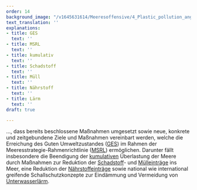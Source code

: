 ```yaml
---
order: 14
background_image: "/v1645631614/Meeresoffensive/4_Plastic_pollution_angela-compagnone-unsplash_dzyzwh.jpg"
text_translation: ''
explanations:
- title: GES
  text: ''
- title: MSRL
  text: ''
- title: kumulativ
  text: ''
- title: Schadstoff
  text: ''
- title: Müll
  text: ''
- title: Nährstoff
  text: ''
- title: Lärm
  text: ''
draft: true

---
```

…, dass bereits beschlossene Maßnahmen umgesetzt sowie neue, konkrete und zeitgebundene Ziele und Maßnahmen vereinbart werden, welche die Erreichung des Guten Umweltzustandes ([GES](# "GES")) im Rahmen der Meeresstrategie-Rahmenrichtlinie ([MSRL](# "MSRL")) ermöglichen. Darunter fällt insbesondere die Beendigung der [kumulativen](# "kumulativ") Überlastung der Meere durch Maßnahmen zur Reduktion der [Schadstoff](# "Schadstoff")- und [Mülleinträge](# "Müll") ins Meer, eine Reduktion der [Nährstoffeinträge](# "Nährstoff") sowie national wie international greifende Schallschutzkonzepte zur Eindämmung und Vermeidung von [Unterwasserlärm](# "Lärm").
